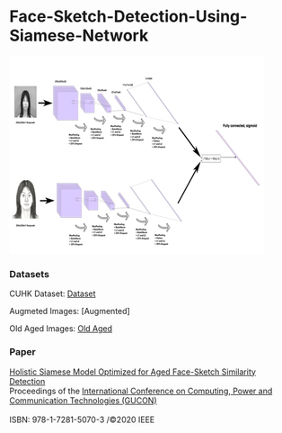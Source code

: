 # Face-Sketch-Detection-Using-Siamese-Network

![result](https://github.com/ParthMehta15/Face-Sketch-Detection-Using-Siamese-Network/blob/main/images/image.png "Model")



### Datasets

CUHK Dataset: [Dataset](http://mmlab.ie.cuhk.edu.hk/archive/facesketch.html)

Augmeted Images: [Augmented]

Old Aged Images: [Old Aged](https://www.kaggle.com/ganeshshukla/oldimages)


### Paper
[Holistic Siamese Model Optimized for Aged Face-Sketch Similarity Detection](https://ieeexplore.ieee.org/document/9231260) <br>
Proceedings of the [International Conference on Computing, Power and Communication Technologies (GUCON)](https://ieeexplore.ieee.org/xpl/conhome/9230460/proceeding) <br>
<br>
ISBN: 978-1-7281-5070-3 /©2020 IEEE <br>


